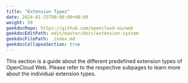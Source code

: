 ```yaml
---
title: "Extension Types"
date: 2024-01-25T00:00:00+00:00
weight: 50
geekdocRepo: https://github.com/opencloud-eu/web
geekdocEditPath: edit/master/docs/extension-system
geekdocFilePath: _index.md
geekdocCollapseSection: true
---
```


This section is a guide about the different predefined extension types of OpenCloud Web. Please refer to the respective 
subpages to learn more about the individual extension types.
